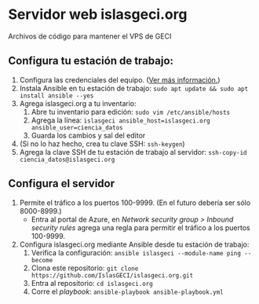 # Servidor web islasgeci.org

Archivos de código para mantener el VPS de GECI

## Configura tu estación de trabajo:

1. Configura las credenciales del equipo. ([Ver más información.](https://docs.google.com/document/d/1lY7ycXs4J8wp1OyJCmPsvfB7YdQqscqL52cIZxBP6Rw/edit?usp=sharing))
1. Instala Ansible en tu estación de trabajo: `sudo apt update && sudo apt install ansible --yes`
1. Agrega islasgeci.org a tu inventario:
    1. Abre tu inventario para edición: `sudo vim /etc/ansible/hosts`
    1. Agrega la línea: `islasgeci ansible_host=islasgeci.org ansible_user=ciencia_datos`
    1. Guarda los cambios y sal del editor
1. (Si no lo haz hecho, crea tu clave SSH: `ssh-keygen`)
1. Agrega la clave SSH de tu estación de trabajo al servidor: `ssh-copy-id ciencia_datos@islasgeci.org`

## Configura el servidor

1. Permite el tráfico a los puertos 100-9999. (En el futuro debería ser sólo 8000-8999.)
    - Entra al portal de Azure, en _Network security group > Inbound security rules_ agrega una
      regla para permitir el tráfico a los puertos 100-9999.
1. Configura islasgeci.org mediante Ansible desde tu estación de trabajo:
    1. Verifica la configuración: `ansible islasgeci --module-name ping --become`
    1. Clona este repositorio: `git clone https://github.com/IslasGECI/islasgeci.org.git`
    1. Entra al repositorio: `cd islasgeci.org`
    1. Corre el _playbook_: `ansible-playbook ansible-playbook.yml`
